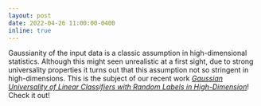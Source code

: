 ```yaml
---
layout: post
date: 2022-04-26 11:00:00-0400
inline: true
---
```


Gaussianity of the input data is a classic assumption in high-dimensional statistics. Although this might seen unrealistic at a first sight, due to strong universality properties it turns out that this assumption not so stringent in high-dimensions. This is the subject of our recent work [*Gaussian Universality of Linear Classifiers with Random Labels in High-Dimension*](https://arxiv.org/abs/2205.13303)! Check it out!
